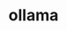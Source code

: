 ---
title: ollama
slug: ollama
published: false
publishedDate: 2025-03-05
description: Ollama, short for Omni-Layer Learning Language Acquisition Model, is a cutting-edge platform designed to simplify the process of running large language models (LLMs) on local machines. It aims to make AI more accessible by bundling model weights, configuration, and data into a single package defined by a Modelfile.
image: /logo/ollama.png
---